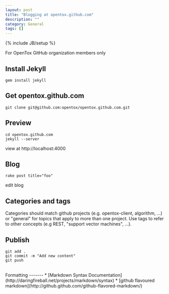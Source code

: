 ```yaml
---
layout: post
title: "Blogging at opentox.github.com"
description: ""
category: General
tags: []
---
```

{% include JB/setup %}

For OpenTox GitHub organization members only

Install Jekyll
--------------
    gem install jekyll

Get opentox.github.com
----------------------
    git clone git@github.com:opentox/opentox.github.com.git

Preview
-------
    cd opentox.github.com
    jekyll --server
view at http://localhost:4000

Blog
----
    rake post title="foo"
edit blog

Categories and tags
-------------------

Categories should match github projects (e.g. opentox-client, algorithm, ...) or "general" for topics that apply to more than one project. Use tags to refer to other concepts (e.g REST, "support vector machines", ...).

Publish
-------
    git add .
    git commit -m "Add new content"
    git push 

<br />
Formatting
-------
* [Markdown Syntax Documentation](http://daringfireball.net/projects/markdown/syntax)
* [github flavoured markdown](http://github.github.com/github-flavored-markdown/)
